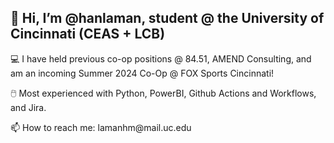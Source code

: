 ## 👋 Hi, I’m @hanlaman, student @ the University of Cincinnati (CEAS + LCB)
<p> 💻 I have held previous co-op positions @ 84.51, AMEND Consulting, and am an incoming Summer 2024 Co-Op @ FOX Sports Cincinnati!<br>
<p> 🖱️ Most experienced with Python, PowerBI, Github Actions and Workflows, and Jira. </p>
<p> 📫 How to reach me: lamanhm@mail.uc.edu</p>
<!---
hanlaman/hanlaman is a ✨ special ✨ repository because its `README.md` (this file) appears on your GitHub profile.
You can click the Preview link to take a look at your changes.
--->
